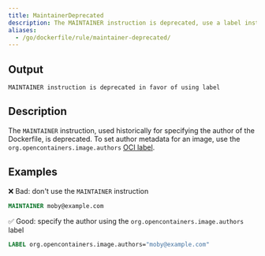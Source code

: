 ```yaml
---
title: MaintainerDeprecated
description: The MAINTAINER instruction is deprecated, use a label instead to define an image author
aliases:
  - /go/dockerfile/rule/maintainer-deprecated/
---
```


## Output

```text
MAINTAINER instruction is deprecated in favor of using label
```

## Description

The `MAINTAINER` instruction, used historically for specifying the author of
the Dockerfile, is deprecated. To set author metadata for an image, use the
`org.opencontainers.image.authors` [OCI label](https://github.com/opencontainers/image-spec/blob/main/annotations.md#pre-defined-annotation-keys).

## Examples

❌ Bad: don't use the `MAINTAINER` instruction

```dockerfile
MAINTAINER moby@example.com
```

✅ Good: specify the author using the `org.opencontainers.image.authors` label

```dockerfile
LABEL org.opencontainers.image.authors="moby@example.com"
```

